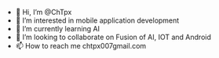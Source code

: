 - 👋 Hi, I’m @ChTpx
- 👀 I’m interested in mobile application development
- 🌱 I’m currently learning AI
- 💞️ I’m looking to collaborate on Fusion of AI, IOT and Android
- 📫 How to reach me chtpx007gmail.com 

<!---
ChTpx/ChTpx is a ✨ special ✨ repository because its `README.md` (this file) appears on your GitHub profile.
You can click the Preview link to take a look at your changes.
--->
